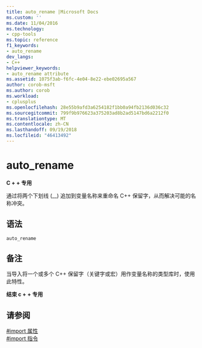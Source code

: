 ```yaml
---
title: auto_rename |Microsoft Docs
ms.custom: ''
ms.date: 11/04/2016
ms.technology:
- cpp-tools
ms.topic: reference
f1_keywords:
- auto_rename
dev_langs:
- C++
helpviewer_keywords:
- auto_rename attribute
ms.assetid: 1075f3ab-f6fc-4e04-8e22-ebe02695a567
author: corob-msft
ms.author: corob
ms.workload:
- cplusplus
ms.openlocfilehash: 28e55b9afd3a6254182f1bb0a94fb2136d036c32
ms.sourcegitcommit: 799f9b976623a375203ad8b2ad5147bd6a2212f0
ms.translationtype: MT
ms.contentlocale: zh-CN
ms.lasthandoff: 09/19/2018
ms.locfileid: "46413492"
---
```

# <a name="autorename"></a>auto_rename
**C + + 专用**  
  
通过将两个下划线 (__) 追加到变量名称来重命名 C++ 保留字，从而解决可能的名称冲突。  
  
## <a name="syntax"></a>语法  
  
```  
auto_rename  
```  
  
## <a name="remarks"></a>备注 

当导入将一个或多个 C++ 保留字（关键字或宏）用作变量名称的类型库时，使用此特性。  
  
 **结束 c + + 专用**  
  
## <a name="see-also"></a>请参阅 

[#import 属性](../preprocessor/hash-import-attributes-cpp.md)<br/>
[#import 指令](../preprocessor/hash-import-directive-cpp.md)